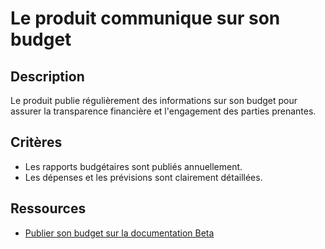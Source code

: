 # Le produit communique sur son budget

## Description

Le produit publie régulièrement des informations sur son budget pour assurer la
transparence financière et l'engagement des parties prenantes.

## Critères

- Les rapports budgétaires sont publiés annuellement.
- Les dépenses et les prévisions sont clairement détaillées.

## Ressources

- [Publier son budget sur la documentation Beta](https://doc.incubateur.net/communaute/gerer-son-produit/les-standards/transparence/publier-son-budget)
